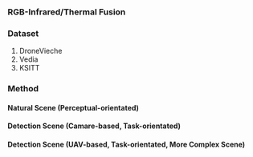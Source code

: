### RGB-Infrared/Thermal Fusion

### Dataset
1. DroneVieche 
2. Vedia
3. KSITT

### Method
#### Natural Scene (Perceptual-orientated)
#### Detection Scene (Camare-based, Task-orientated)
#### Detection Scene (UAV-based, Task-orientated, More Complex Scene)



